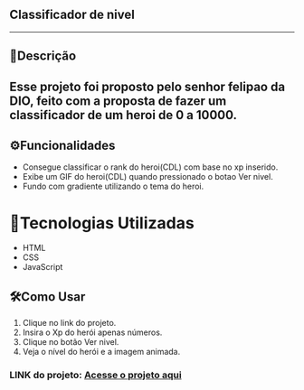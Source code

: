 ## Classificador de nivel
---
## 📌Descrição

Esse projeto foi proposto pelo senhor felipao da DIO, feito com a proposta de fazer um classificador de um heroi de 0 a 10000.
---
## ⚙️Funcionalidades

- Consegue classificar o rank do heroi(CDL) com base no xp inserido.
- Exibe um GIF do heroi(CDL) quando pressionado o botao Ver nivel.
- Fundo com gradiente utilizando o tema do heroi.

# 🧠Tecnologias Utilizadas

- HTML
- CSS 
- JavaScript

## 🛠️Como Usar

1. Clique no link do projeto.
2. Insira o Xp do herói apenas números.
3. Clique no botão Ver nivel.
4. Veja o nível do herói e a imagem animada.

### LINK do projeto: <a href="https://gutozino.github.io/Nivel-cavaleiro-da-Lua/index.html" target="_blank">Acesse o projeto aqui</a>
